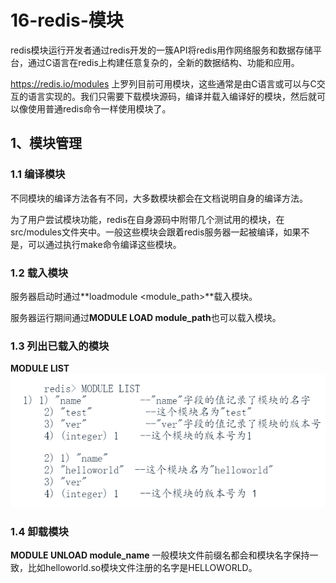 # 16-redis-模块
redis模块运行开发者通过redis开发的一簇API将redis用作网络服务和数据存储平台，通过C语言在redis上构建任意复杂的，全新的数据结构、功能和应用。

https://redis.io/modules 上罗列目前可用模块，这些通常是由C语言或可以与C交互的语言实现的。我们只需要下载模块源码，编译并载入编译好的模块，然后就可以像使用普通redis命令一样使用模块了。

## 1、模块管理
### 1.1 编译模块
不同模块的编译方法各有不同，大多数模块都会在文档说明自身的编译方法。

为了用户尝试模块功能，redis在自身源码中附带几个测试用的模块，在src/modules文件夹中。一般这些模块会跟着redis服务器一起被编译，如果不是，可以通过执行make命令编译这些模块。

### 1.2 载入模块
服务器启动时通过**loadmodule <module_path>**载入模块。

服务器运行期间通过**MODULE LOAD module_path**也可以载入模块。

### 1.3 列出已载入的模块
**MODULE LIST**
![2024-10-12-18-02-31.png](./images/2024-10-12-18-02-31.png)

### 1.4 卸载模块
**MODULE UNLOAD module_name**
一般模块文件前缀名都会和模块名字保持一致，比如helloworld.so模块文件注册的名字是HELLOWORLD。



